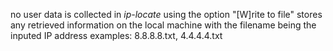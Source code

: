 no user data is collected in *ip-locate*
using the option "\[W]rite to file" stores any retrieved information on the local machine with the filename being the inputed IP address
examples: 8.8.8.8.txt, 4.4.4.4.txt
